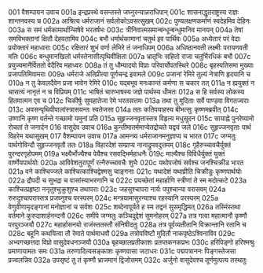 001	वैशम्पायन उवाच
001a	इन्द्रप्रस्थे वसन्तस्ते जघ्नुरन्यान्नराधिपान्
001c	शासनाद्धृतराष्ट्रस्य राज्ञः शान्तनवस्य च
002a	आश्रित्य धर्मराजानं सर्वलोकोऽवसत्सुखम्
002c	पुण्यलक्षणकर्माणं स्वदेहमिव देहिनः
003a	स समं धर्मकामार्थान्सिषेवे भरतर्षभः
003c	त्रीनिवात्मसमान्बन्धून्बन्धुमानिव मानयन्
004a	तेषां समविभक्तानां क्षितौ देहवतामिव
004c	बभौ धर्मार्थकामानां चतुर्थ इव पार्थिवः
005a	अध्येतारं परं वेदाः प्रयोक्तारं महाध्वराः
005c	रक्षितारं शुभं वर्णा लेभिरे तं जनाधिपम्
006a	अधिष्ठानवती लक्ष्मीः परायणवती मतिः
006c	बन्धुमानखिलो धर्मस्तेनासीत्पृथिवीक्षिता
007a	भ्रातृभिः सहितो राजा चतुर्भिरधिकं बभौ
007c	प्रयुज्यमानैर्विततो वेदैरिव महाध्वरः
008a	तं तु धौम्यादयो विप्राः परिवार्योपतस्थिरे
008c	बृहस्पतिसमा मुख्याः प्रजापतिमिवामराः
009a	धर्मराजे अतिप्रीत्या पूर्णचन्द्र इवामले
009c	प्रजानां रेमिरे तुल्यं नेत्राणि हृदयानि च
010a	न तु केवलदैवेन प्रजा भावेन रेमिरे
010c	यद्बभूव मनःकान्तं कर्मणा स चकार तत्
011a	न ह्ययुक्तं न चासत्यं नानृतं न च विप्रियम्
011c	भाषितं चारुभाषस्य जज्ञे पार्थस्य धीमतः
012a	स हि सर्वस्य लोकस्य हितमात्मन एव च
012c	चिकीर्षुः सुमहातेजा रेमे भरतसत्तमः
013a	तथा तु मुदिताः सर्वे पाण्डवा विगतज्वराः
013c	अवसन्पृथिवीपालांस्त्रासयन्तः स्वतेजसा
014a	ततः कतिपयाहस्य बीभत्सुः कृष्णमब्रवीत्
014c	उष्णानि कृष्ण वर्तन्ते गच्छामो यमुनां प्रति
015a	सुहृज्जनवृतास्तत्र विहृत्य मधुसूदन
015c	सायाह्ने पुनरेष्यामो रोचतां ते जनार्दन
016	वासुदेव उवाच
016a	कुन्तीमातर्ममाप्येतद्रोचते यद्वयं जले
016c	सुहृज्जनवृताः पार्थ विहरेम यथासुखम्
017	वैशम्पायन उवाच
017a	आमन्त्र्य धर्मराजानमनुज्ञाप्य च भारत
017c	जग्मतुः पार्थगोविन्दौ सुहृज्जनवृतौ ततः
018a	विहारदेशं सम्प्राप्य नानाद्रुमवदुत्तमम्
018c	गृहैरुच्चावचैर्युक्तं पुरन्दरगृहोपमम्
019a	भक्ष्यैर्भोज्यैश्च पेयैश्च रसवद्भिर्महाधनैः
019c	माल्यैश्च विविधैर्युक्तं युक्तं वार्ष्णेयपार्थयोः
020a	आविवेशतुरापूर्णं रत्नैरुच्चावचैः शुभैः
020c	यथोपजोषं सर्वश्च जनश्चिक्रीड भारत
021a	वने काश्चिज्जले काश्चित्काश्चिद्वेश्मसु चाङ्गनाः
021c	यथादेशं यथाप्रीति चिक्रीडुः कृष्णपार्थयोः
022a	द्रौपदी च सुभद्रा च वासांस्याभरणानि च
022c	प्रयच्छेतां महार्हाणि स्त्रीणां ते स्म मदोत्कटे
023a	काश्चित्प्रहृष्टा ननृतुश्चुक्रुशुश्च तथापराः
023c	जहसुश्चापरा नार्यः पपुश्चान्या वरासवम्
024a	रुरुदुश्चापरास्तत्र प्रजघ्नुश्च परस्परम्
024c	मन्त्रयामासुरन्याश्च रहस्यानि परस्परम्
025a	वेणुवीणामृदङ्गानां मनोज्ञानां च सर्वशः
025c	शब्देनापूर्यते ह स्म तद्वनं सुसमृद्धिमत्
026a	तस्मिंस्तथा वर्तमाने कुरुदाशार्हनन्दनौ
026c	समीपे जग्मतुः कञ्चिदुद्देशं सुमनोहरम्
027a	तत्र गत्वा महात्मानौ कृष्णौ परपुरञ्जयौ
027c	महार्हासनयो राजंस्ततस्तौ संनिषीदतुः
028a	तत्र पूर्वव्यतीतानि विक्रान्तानि रतानि च
028c	बहूनि कथयित्वा तौ रेमाते पार्थमाधवौ
029a	तत्रोपविष्टौ मुदितौ नाकपृष्ठेऽश्विनाविव
029c	अभ्यगच्छत्तदा विप्रो वासुदेवधनञ्जयौ
030a	बृहच्छालप्रतीकाशः प्रतप्तकनकप्रभः
030c	हरिपिङ्गो हरिश्मश्रुः प्रमाणायामतः समः
031a	तरुणादित्यसङ्काशः कृष्णवासा जटाधरः
031c	पद्मपत्राननः पिङ्गस्तेजसा प्रज्वलन्निव
032a	उपसृष्टं तु तं कृष्णौ भ्राजमानं द्विजोत्तमम्
032c	अर्जुनो वासुदेवश्च तूर्णमुत्पत्य तस्थतुः
